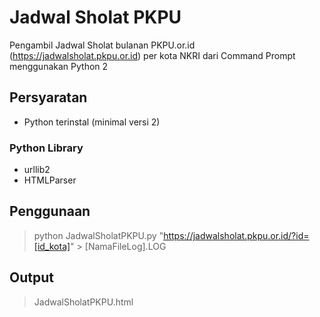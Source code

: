 # Jadwal Sholat PKPU
Pengambil Jadwal Sholat bulanan PKPU.or.id (https://jadwalsholat.pkpu.or.id) per kota NKRI dari Command Prompt menggunakan Python 2

## Persyaratan
* Python terinstal (minimal versi 2)
 
### Python Library
- urllib2
- HTMLParser

## Penggunaan
> python JadwalSholatPKPU.py "https://jadwalsholat.pkpu.or.id/?id=[id_kota]" > [NamaFileLog].LOG

## Output
> JadwalSholatPKPU.html
